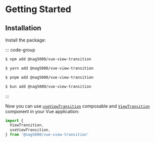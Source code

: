 # Getting Started

## Installation

Install the package:

::: code-group

```sh [npm]
$ npm add @nag5000/vue-view-transition
```

```sh [yarn]
$ yarn add @nag5000/vue-view-transition
```

```sh [pnpm]
$ pnpm add @nag5000/vue-view-transition
```

```sh [bun]
$ bun add @nag5000/vue-view-transition
```

:::

Now you can use [`useViewTransition`](./use-view-transition.md) composable and [`ViewTransition`](./view-transition.md) component in your Vue application:

```js
import {
  ViewTransition,
  useViewTransition,
} from '@nag5000/vue-view-transition'
```
